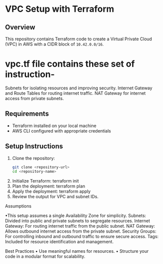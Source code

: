 # VPC Setup with Terraform

## Overview
This repository contains Terraform code to create a Virtual Private Cloud (VPC) in AWS with a CIDR block of `10.42.0.0/16`.


# vpc.tf file contains these set of instruction-
Subnets for isolating resources and improving security.
Internet Gateway and Route Tables for routing internet traffic.
NAT Gateway for internet access from private subnets.


## Requirements
- Terraform installed on your local machine
- AWS CLI configured with appropriate credentials

## Setup Instructions

1. Clone the repository:
   ```bash
   git clone <repository-url>
   cd <repository-name>

2. Initialize Terraform:
terraform init
3.	Plan the deployment:
terraform plan
4.	Apply the deployment:
terraform apply
5.	Review the output for VPC and subnet IDs.

Assumptions

•This setup assumes a single Availability Zone for simplicity.
Subnets: Divided into public and private subnets to segregate resources.
Internet Gateway: For routing internet traffic from the public subnet.
NAT Gateway: Allows outbound internet access from the private subnet.
Security Groups: For controlling inbound and outbound traffic to ensure secure access.
Tags: Included for resource identification and management.

Best Practices
•	Use meaningful names for resources.
•	Structure your code in a modular format for scalability.
